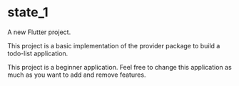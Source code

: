 # state_1

A new Flutter project.

This project is a basic implementation of the provider package to build a todo-list application.

This project is a beginner application.
Feel free to change this application as much as you want to add and remove features.
